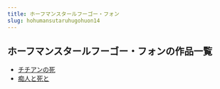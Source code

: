 ```yaml
---
title: ホーフマンスタールフーゴー・フォン
slug: hohumansutaruhugohuon14
---
```


## ホーフマンスタールフーゴー・フォンの作品一覧

- [チチアンの死](chichiannosi-2bd)
- [痴人と死と](chirentosito-424)
